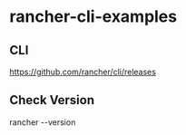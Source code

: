 # rancher-cli-examples

## CLI

https://github.com/rancher/cli/releases

## Check Version

rancher --version

